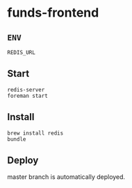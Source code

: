 # funds-frontend

## `ENV`

    REDIS_URL

## Start

    redis-server
    foreman start

## Install

    brew install redis
    bundle

## Deploy

master branch is automatically deployed.
